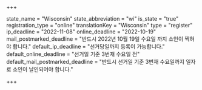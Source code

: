 +++

state_name = "Wisconsin"
state_abbreviation = "wi"
is_state = "true"
registration_type = "online"
translationKey = "Wisconsin"
type = "register"
ip_deadline = "2022-11-08"
online_deadline = "2022-10-19"
mail_postmarked_deadline = "반드시 2022년 10월 19일 수요일 까지 소인이 찍혀야 합니다."
default_ip_deadline = "선거당일까지 등록이 가능합니다."
default_online_deadline = "선거일 기준 3번재 수요일 전"
default_mail_postmarked_deadline = "반드시 선거일 기준 3번재 수요일까지 일자로 소인이 날인되어야 합니다."

+++